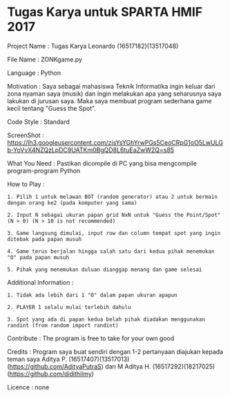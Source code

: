 # Tugas Karya untuk SPARTA HMIF 2017
Project Name : Tugas Karya Leonardo (16517182)(13517048)

File Name    : ZONKgame.py

Language     : Python


Motivation   : Saya sebagai mahasiswa Teknik Informatika ingin keluar dari zona nyaman saya (musik) dan ingin melakukan apa yang seharusnya saya lakukan di jurusan saya. Maka saya membuat program sederhana game kecil tentang "Guess the Spot".

Code Style   : Standard

ScreenShot   : https://lh3.googleusercontent.com/zjsYsYGhYrwPGs5CeoCRpG1oO5LwULGb-YoVvX4NZQzLpDC9UATKm0BgQD8L6tuEaZwW2Q=s85


What You Need : Pastikan dicompile di PC yang bisa mengcompile program-program Python


How to Play  :
	
	1. Pilih 1 untuk melawan BOT (random generator) atau 2 untuk bermain dengan orang ke2 (pada komputer yang sama)
	
	2. Input N sebagai ukuran papan grid NxN untuk "Guess the Point/Spot" (N > 0) (N > 10 is not recommended)
	
	3. Game langsung dimulai, input row dan column tempat spot yang ingin ditebak pada papan musuh
	
	4. Game terus berjalan hingga salah satu dari kedua pihak menemukan "O" pada papan musuh 
	
	5. Pihak yang menemukan duluan dianggap menang dan game selesai

	
Additional Information :
	
	1. Tidak ada lebih dari 1 "O" dalam papan ukuran apapun
	
	2. PLAYER 1 selalu mulai terlebih dahulu
	
	3. Spot yang ada di papan kedua belah pihak diadakan menggunakan randint (from random import randint)

	
Contribute  : The program is free to take for your own good

Credits     : Program saya buat sendiri dengan 1-2 pertanyaan diajukan kepada teman saya Aditya P. (16517407)(13517013)(https://github.com/AdityaPutraS) dan M Aditya H. (16517292)(18217025)(https://github.com/didithilmy)

Licence     : none
	